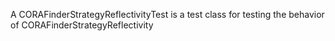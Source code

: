 A CORAFinderStrategyReflectivityTest is a test class for testing the behavior of CORAFinderStrategyReflectivity